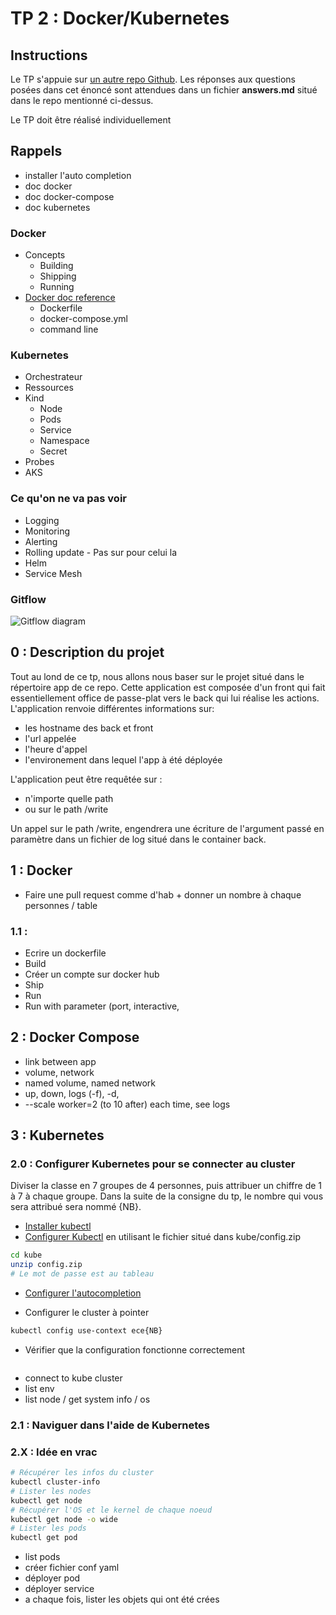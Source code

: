# TP 2 : Docker/Kubernetes

## Instructions
Le TP s'appuie sur [un autre repo Github](https://github.com/cours-ece/simple-java-hello-world).
Les réponses aux questions posées dans cet énoncé sont attendues dans un fichier **answers.md** situé dans le repo mentionné ci-dessus.

Le TP doit être réalisé individuellement

## Rappels
* installer l'auto completion
* doc docker
* doc docker-compose
* doc kubernetes

### Docker
* Concepts
  * Building
  * Shipping
  * Running
* [Docker doc reference](https://docs.docker.com/reference/)
  * Dockerfile
  * docker-compose.yml
  * command line 

### Kubernetes
* Orchestrateur
* Ressources
* Kind
  * Node
  * Pods
  * Service
  * Namespace
  * Secret
* Probes
* AKS

### Ce qu'on ne va pas voir
* Logging
* Monitoring
* Alerting
* Rolling update - Pas sur pour celui la
* Helm
* Service Mesh

### Gitflow
![Gitflow diagram](https://stxnext.com/media/filer_public_thumbnails/filer_public/d4/41/d4414c91-483b-4904-9c1b-fc92c899678c/gitflow.png__1011x520_q85_crop_subsampling-2_upscale.png "Gitflow diagram")


## 0 : Description du projet
Tout au lond de ce tp, nous allons nous baser sur le projet situé dans le répertoire app de ce repo. Cette application est composée d'un front qui fait essentiellement office de passe-plat vers le back qui lui réalise les actions.
L'application renvoie différentes informations sur:
* les hostname des back et front
* l'url appelée
* l'heure d'appel
* l'environement dans lequel l'app à été déployée

L'application peut être requêtée sur :
* n'importe quelle path
* ou sur le path /write

Un appel sur le path /write, engendrera une écriture de l'argument passé en paramètre dans un fichier de log situé dans le container back.

## 1 : Docker


* Faire une pull request comme d'hab + donner un nombre à chaque personnes / table

### 1.1 : 

* Ecrire un dockerfile
* Build
* Créer un compte sur docker hub
* Ship
* Run
* Run with parameter (port, interactive, 

## 2 : Docker Compose
- link between app
- volume, network
- named volume, named network
- up, down, logs (-f), -d, 
- --scale worker=2 (to 10 after)
each time, see logs 

## 3 : Kubernetes

### 2.0 : Configurer Kubernetes pour se connecter au cluster
Diviser la classe en 7 groupes de 4 personnes, puis attribuer un chiffre de 1 à 7 à chaque groupe.
Dans la suite de la consigne du tp, le nombre qui vous sera attribué sera nommé {NB}.

* [Installer kubectl](https://kubernetes.io/docs/tasks/tools/install-kubectl/#install-kubectl-binary-using-curl)
* [Configurer Kubectl](https://kubernetes.io/docs/tasks/tools/install-kubectl/#configure-kubectl) en utilisant le fichier situé dans kube/config.zip
```bash
cd kube
unzip config.zip
# Le mot de passe est au tableau
```
* [Configurer l'autocompletion](https://kubernetes.io/docs/tasks/tools/install-kubectl/#enabling-shell-autocompletion)

* Configurer le cluster à pointer
```bash
kubectl config use-context ece{NB}
```

* Vérifier que la configuration fonctionne correctement
```bash
```

* connect to kube cluster
* list env
* list node / get system info / os

### 2.1 : Naviguer dans l'aide de Kubernetes

### 2.X : Idée en vrac
```bash
# Récupérer les infos du cluster
kubectl cluster-info
# Lister les nodes
kubectl get node
# Récupérer l'OS et le kernel de chaque noeud
kubectl get node -o wide
# Lister les pods
kubectl get pod
```

* list pods
* créer fichier conf yaml
* déployer pod
* déployer service
* a chaque fois, lister les objets qui ont été crées
